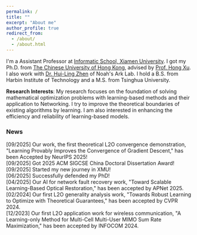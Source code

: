 ```yaml
---
permalink: /
title: ""
excerpt: "About me"
author_profile: true
redirect_from: 
  - /about/
  - /about.html
---
```


I'm a Assistant Professor at [Informatic School, Xiamen University](https://informatics.xmu.edu.cn/index.htm).
I got my Ph.D. from [The Chinese University of Hong Kong](https://www.cuhk.edu.hk/english/index.html), advised by [Prof. Hong Xu](https://henryhxu.github.io/). I also work with [Dr. Hui-Ling Zhen](https://scholar.google.com/citations?user=gq29DtwAAAAJ&hl=en) of Noah's Ark Lab. I hold a B.S. from Harbin Institute of Technology and a M.S. from Tsinghua University.

**Research Interests**: My research focuses on the foundation of solving mathematical optimization problems with learning-based methods and their application to Networking. I try to improve the theoretical boundaries of existing algorithms by learning. I am also interested in enhancing the efficiency and reliability of learning-based models. 

### News
[09/2025] Our work, the first theoretical L2O convergence demonstration, "Learning Provably Improves the Convergence of Gradient Descent," has been Accepted by NeurIPS 2025! <br>
[09/2025] Got 2025 ACM SIGCSE China Doctoral Dissertation Award! <br>
[09/2025] Started my new journey in XMU! <br>
[06/2025] Successfully defended my PhD! <br>
[04/2025] Our AI for network fault recovery work, "Toward Scalable Learning-Based Optical Restoration," has been accepted by APNet 2025. <br>
[02/2024] Our first L2O generality analysis work, "Towards Robust Learning to Optimize with Theoretical Guarantees," has been accepted by CVPR 2024. <br>
[12/2023] Our first L2O application work for wireless communication, "A Learning-only Method for Multi-Cell Multi-User MIMO Sum Rate Maximization," has been accepted by INFOCOM 2024.
